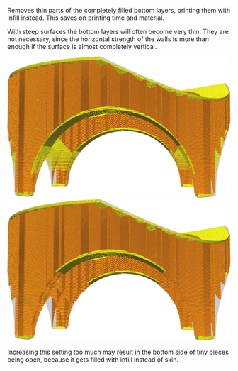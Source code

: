 Removes thin parts of the completely filled bottom layers, printing them with infill instead. This saves on printing time and material.

With steep surfaces the bottom layers will often become very thin. They are not necessary, since the horizontal strength of the walls is more than enough if the surface is almost completely vertical.

![Before removal](../images/skin_preshrink_original.png)
![After removal](../images/skin_preshrink_shrunk.png)

Increasing this setting too much may result in the bottom side of tiny pieces being open, because it gets filled with infill instead of skin.